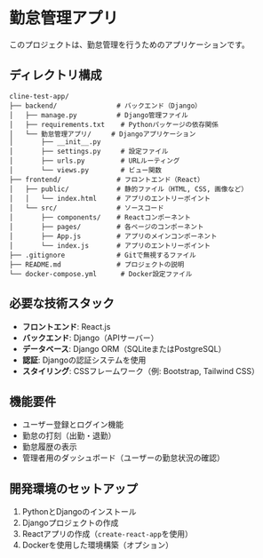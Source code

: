 # 勤怠管理アプリ

このプロジェクトは、勤怠管理を行うためのアプリケーションです。

## ディレクトリ構成
```
cline-test-app/
├── backend/               # バックエンド（Django）
│   ├── manage.py          # Django管理ファイル
│   ├── requirements.txt    # Pythonパッケージの依存関係
│   └── 勤怠管理アプリ/     # Djangoアプリケーション
│       ├── __init__.py
│       ├── settings.py     # 設定ファイル
│       ├── urls.py         # URLルーティング
│       └── views.py        # ビュー関数
├── frontend/              # フロントエンド（React）
│   ├── public/            # 静的ファイル（HTML, CSS, 画像など）
│   │   └── index.html     # アプリのエントリーポイント
│   └── src/               # ソースコード
│       ├── components/    # Reactコンポーネント
│       ├── pages/         # 各ページのコンポーネント
│       ├── App.js         # アプリのメインコンポーネント
│       └── index.js       # アプリのエントリーポイント
├── .gitignore             # Gitで無視するファイル
├── README.md              # プロジェクトの説明
└── docker-compose.yml      # Docker設定ファイル
```

## 必要な技術スタック
- **フロントエンド**: React.js
- **バックエンド**: Django（APIサーバー）
- **データベース**: Django ORM（SQLiteまたはPostgreSQL）
- **認証**: Djangoの認証システムを使用
- **スタイリング**: CSSフレームワーク（例: Bootstrap, Tailwind CSS）

## 機能要件
- ユーザー登録とログイン機能
- 勤怠の打刻（出勤・退勤）
- 勤怠履歴の表示
- 管理者用のダッシュボード（ユーザーの勤怠状況の確認）

## 開発環境のセットアップ
1. PythonとDjangoのインストール
2. Djangoプロジェクトの作成
3. Reactアプリの作成（`create-react-app`を使用）
4. Dockerを使用した環境構築（オプション）
